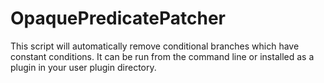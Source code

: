 # OpaquePredicatePatcher

This script will automatically remove conditional branches which have constant conditions. It can be run from the command line or installed as a plugin in your user plugin directory.
